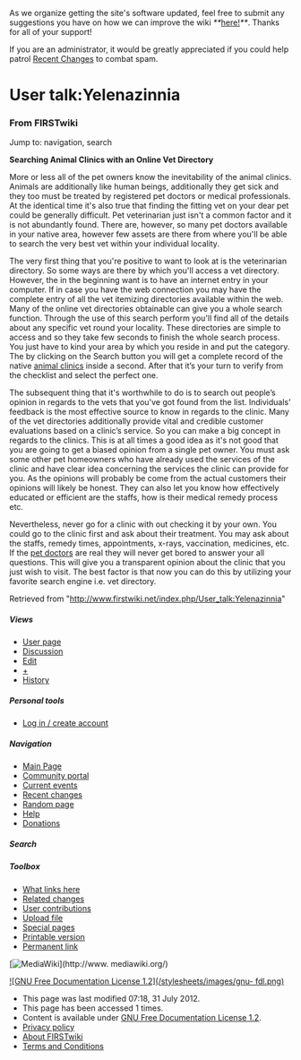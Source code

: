 As we organize getting the site's software updated, feel free to submit any
suggestions you have on how we can improve the wiki
_**_[here!](/index.php/User:Hallry/Suggestions "User:Hallry/Suggestions"
)_**_. Thanks for all of your support!

If you are an administrator, it would be greatly appreciated if you could help
patrol [Recent Changes](/index.php/Special:Recentchanges
"Special:Recentchanges" ) to combat spam.

# User talk:Yelenazinnia

### From FIRSTwiki

Jump to: navigation, search

**Searching Animal Clinics with an Online Vet Directory**

  

More or less all of the pet owners know the inevitability of the animal
clinics. Animals are additionally like human beings, additionally they get
sick and they too must be treated by registered pet doctors or medical
professionals. At the identical time it's also true that finding the fitting
vet on your dear pet could be generally difficult. Pet veterinarian just isn't
a common factor and it is not abundantly found. There are, however, so many
pet doctors available in your native area, however few assets are there from
where you'll be able to search the very best vet within your individual
locality.

The very first thing that you're positive to want to look at is the
veterinarian directory. So some ways are there by which you'll access a vet
directory. However, the in the beginning want is to have an internet entry in
your computer. If in case you have the web connection you may have the
complete entry of all the vet itemizing directories available within the web.
Many of the online vet directories obtainable can give you a whole search
function. Through the use of this search perform you'll find all of the
details about any specific vet round your locality. These directories are
simple to access and so they take few seconds to finish the whole search
process. You just have to kind your area by which you reside in and put the
category. The by clicking on the Search button you will get a complete record
of the native [animal clinics](http://www.whatvet.com/
"http://www.whatvet.com/" ) inside a second. After that it’s your turn to
verify from the checklist and select the perfect one.

The subsequent thing that it's worthwhile to do is to search out people’s
opinion in regards to the vets that you've got found from the list.
Individuals’ feedback is the most effective source to know in regards to the
clinic. Many of the vet directories additionally provide vital and credible
customer evaluations based on a clinic’s service. So you can make a big
concept in regards to the clinics. This is at all times a good idea as it's
not good that you are going to get a biased opinion from a single pet owner.
You must ask some other pet homeowners who have already used the services of
the clinic and have clear idea concerning the services the clinic can provide
for you. As the opinions will probably be come from the actual customers their
opinions will likely be honest. They can also let you know how effectively
educated or efficient are the staffs, how is their medical remedy process etc.

Nevertheless, never go for a clinic with out checking it by your own. You
could go to the clinic first and ask about their treatment. You may ask about
the staffs, remedy times, appointments, x-rays, vaccination, medicines, etc.
If the [pet
doctors](http://www.falconarmy.com/mediawiki/index.php?title=User:Yelenazinnia
"http://www.falconarmy.com/mediawiki/index.php?title=User:Yelenazinnia" ) are
real they will never get bored to answer your all questions. This will give
you a transparent opinion about the clinic that you just wish to visit. The
best factor is that now you can do this by utilizing your favorite search
engine i.e. vet directory.

Retrieved from "<http://www.firstwiki.net/index.php/User_talk:Yelenazinnia>"

##### Views

  * [User page](/index.php?title=User:Yelenazinnia&action=edit)
  * [Discussion](/index.php/User_talk:Yelenazinnia)
  * [Edit](/index.php?title=User_talk:Yelenazinnia&action=edit)
  * [+](/index.php?title=User_talk:Yelenazinnia&action=edit&section=new)
  * [History](/index.php?title=User_talk:Yelenazinnia&action=history)

##### Personal tools

  * [Log in / create account](/index.php?title=Special:Userlogin&returnto=User_talk:Yelenazinnia)

[](/index.php/Main_Page "Main Page" )

##### Navigation

  * [Main Page](/index.php/Main_Page)
  * [Community portal](/index.php/FIRSTwiki:Community_portal)
  * [Current events](/index.php/Current_events)
  * [Recent changes](/index.php/Special:Recentchanges)
  * [Random page](/index.php/Special:Random)
  * [Help](/index.php/FIRSTwiki:Help)
  * [Donations](/index.php/FIRSTwiki:Site_support)

##### Search



##### Toolbox

  * [What links here](/index.php/Special:Whatlinkshere/User_talk:Yelenazinnia)
  * [Related changes](/index.php/Special:Recentchangeslinked/User_talk:Yelenazinnia)
  * [User contributions](/index.php/Special:Contributions/Yelenazinnia)
  * [Upload file](/index.php/Special:Upload)
  * [Special pages](/index.php/Special:Specialpages)
  * [Printable version](/index.php?title=User_talk:Yelenazinnia&printable=yes)
  * [Permanent link](/index.php?title=User_talk:Yelenazinnia&oldid=310939)

[![MediaWiki](/skins/common/images/poweredby_mediawiki_88x31.png)](http://www.
mediawiki.org/)

[![GNU Free Documentation License 1.2](/stylesheets/images/gnu-
fdl.png)](http://www.gnu.org/copyleft/fdl.html)

  * This page was last modified 07:18, 31 July 2012.
  * This page has been accessed 1 times.
  * Content is available under [GNU Free Documentation License 1.2](http://www.gnu.org/copyleft/fdl.html "http://www.gnu.org/copyleft/fdl.html" ).
  * [Privacy policy](/index.php/FIRSTwiki:Privacy_policy "FIRSTwiki:Privacy policy" )
  * [About FIRSTwiki](/index.php/FIRSTwiki:About "FIRSTwiki:About" )
  * [Terms and Conditions](/index.php/FIRSTwiki:Terms_and_conditions "FIRSTwiki:Terms and conditions" )


